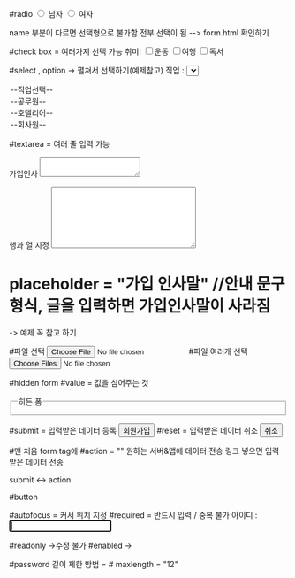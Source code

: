 #radio
<input type="radio" name = "gender" > 남자
<input type="radio" name = "gender" > 여자

name 부분이 다르면 선택형으로 불가함 전부 선택이 됨 --> form.html 확인하기 

#check box = 여러가지 선택 가능 
<label>취미: </label>
<input type="checkbox" name="hobby">운동
<input type="checkbox" name="hobby">여행
<input type="checkbox" name="hobby">독서


#select , option -> 펼쳐서 선택하기(예제참고)
<label>직업 : </label>
<select>
<option>--직업선택--</option>
<option>--공무원--</option>
<option>--호텔리어--</option>
<option>--회사원--</option>
</select>


#textarea = 여러 줄 입력 가능
<p>
<label>가입인사 </label>
<textarea></textarea>
</p>
행과 열 지정 
<textarea name = "contents" rows="7" cols="30" ></textarea>

# placeholder = "가입 인사말" //안내 문구 형식, 글을 입력하면 가입인사말이 사라짐 
-> 예제 꼭 참고 하기 


#파일 선택
<input type="file">
#파일 여러개 선택
<input type="file" multiple>

#hidden form 
#value = 값을 심어주는 것 
<fieldset>
<legend>히든 폼</legend>
<input type="hidden" name="name" value="">
</fieldset>


#submit = 입력받은 데이터 등록
<input type="submit" value="회원가입">
#reset = 입력받은 데이터 취소 
<input type="reset" value="취소">

#맨 처음 form tag에 #action = "" 원하는 서버&앱에 데이터 전송 링크 넣으면 입력 받은 데이터 전송  
<form action = "">
submit <-> action 

#button

#autofocus = 커서 위치 지정
#required = 반드시 입력 / 중복 불가 
<label>아이디 :</label>
<input type="text" name="id" autofocus required>

#readonly ->수정 불가 
#enabled ->


#password 길이 제한 방법  = # maxlength = "12" 


<dl>
<dt></dt>
<dd>

</dd>
</dl>



